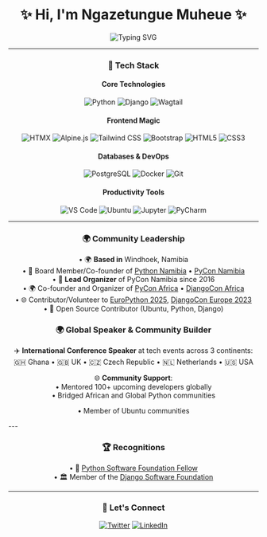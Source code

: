 # <div align="center">✨ Hi, I'm Ngazetungue Muheue ✨</div>

<div align="center">
  <img src="https://readme-typing-svg.demolab.com?font=Fira+Code&weight=600&size=22&duration=3000&pause=1000&color=5D3FD3&center=true&width=435&lines=Open+Source+Advocate;Python+%26+Django+Community+Leader;Global+Tech+Speaker;PSF+Fellow+%26+DSF+Member" alt="Typing SVG" />
</div>

---

### <div align="center">🚀 Tech Stack</div>
<div align="center">

#### **Core Technologies**
![Python](https://img.shields.io/badge/Python-3776AB?style=for-the-badge&logo=python&logoColor=white)
![Django](https://img.shields.io/badge/Django-092E20?style=for-the-badge&logo=django&logoColor=white)
![Wagtail](https://img.shields.io/badge/Wagtail-43B1B0?style=for-the-badge&logo=wagtail&logoColor=white)

#### **Frontend Magic**
![HTMX](https://img.shields.io/badge/HTMX-000000?style=for-the-badge&logo=htmx&logoColor=white)
![Alpine.js](https://img.shields.io/badge/Alpine.js-8BC0D0?style=for-the-badge&logo=alpinedotjs&logoColor=black)
![Tailwind CSS](https://img.shields.io/badge/Tailwind_CSS-38B2AC?style=for-the-badge&logo=tailwind-css&logoColor=white)
![Bootstrap](https://img.shields.io/badge/Bootstrap-7952B3?style=for-the-badge&logo=bootstrap&logoColor=white)
![HTML5](https://img.shields.io/badge/HTML5-E34F26?style=for-the-badge&logo=html5&logoColor=white)
![CSS3](https://img.shields.io/badge/CSS3-1572B6?style=for-the-badge&logo=css3&logoColor=white)

#### **Databases & DevOps**
![PostgreSQL](https://img.shields.io/badge/PostgreSQL-316192?style=for-the-badge&logo=postgresql&logoColor=white)
![Docker](https://img.shields.io/badge/Docker-2CA5E0?style=for-the-badge&logo=docker&logoColor=white)
![Git](https://img.shields.io/badge/Git-F05032?style=for-the-badge&logo=git&logoColor=white)

#### **Productivity Tools**
![VS Code](https://img.shields.io/badge/VS_Code-0078D4?style=for-the-badge&logo=visual%20studio%20code&logoColor=white)
![Ubuntu](https://img.shields.io/badge/Ubuntu-E95420?style=for-the-badge&logo=ubuntu&logoColor=white)
![Jupyter](https://img.shields.io/badge/Jupyter-F37626.svg?style=for-the-badge&logo=Jupyter&logoColor=white)
![PyCharm](https://img.shields.io/badge/PyCharm-092E20.svg?style=for-the-badge&logo=PyCharm&logoColor=white)

</div>

---

### <div align="center">🌍 Community Leadership</div>
<div align="center">
  
• 🌍 **Based in** Windhoek, Namibia  
• 🏢 Board Member/Co-founder of [Python Namibia](http://www.pythonnamibia.org/) • [PyCon Namibia](https://na.pycon.org/)  
• 🎉 **Lead Organizer** of PyCon Namibia since 2016  
• 🌍 Co-founder and Organizer of [PyCon Africa](https://africa.pycon.org) • [DjangoCon Africa](https://2025.djangocon.africa/)  
• 🌐 Contributor/Volunteer to [EuroPython 2025](https://ep2025.europython.eu/), [DjangoCon Europe 2023](https://2023.djangocon.eu/)  
• 🐧 Open Source Contributor (Ubuntu, Python, Django)  

</div>

### <div align="center">🌍 Global Speaker & Community Builder</div>
<div align="center">

✈️ **International Conference Speaker** at tech events across 3 continents:  
🇬🇭 Ghana • 🇬🇧 UK • 🇨🇿 Czech Republic • 🇳🇱 Netherlands • 🇺🇸 USA  

🌐 **Community Support**:  
• Mentored 100+ upcoming developers globally  
• Bridged African and Global Python communities

• Member of Ubuntu communities  

</div>
---

### <div align="center">🏆 Recognitions</div>
<div align="center">

• 🌟 [Python Software Foundation Fellow](https://www.python.org/psf/members/#fellows)  
• 🏛️ Member of the [Django Software Foundation](https://www.djangoproject.com/foundation/)  

</div>

---

### <div align="center">📲 Let's Connect</div>
<div align="center">

[![Twitter](https://img.shields.io/badge/Twitter-%231DA1F2.svg?style=for-the-badge&logo=Twitter&logoColor=white)](https://x.com/muheuenga/)
[![LinkedIn](https://img.shields.io/badge/LinkedIn-%230077B5.svg?style=for-the-badge&logo=linkedin&logoColor=white)](https://www.linkedin.com/in/ngazetungue-muheue/)

</div>
